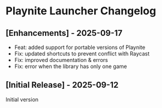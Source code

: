 # Playnite Launcher Changelog

## [Enhancements] - 2025-09-17

* Feat: added support for portable versions of Playnite
* Fix: updated shortcuts to prevent conflict with Raycast
* Fix: improved documentation & errors
* Fix: error when the library has only one game

## [Initial Release] - 2025-09-12

Initial version